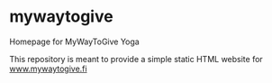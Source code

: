 # mywaytogive
Homepage for MyWayToGive Yoga

This repository is meant to provide a simple static HTML website for www.mywaytogive.fi
